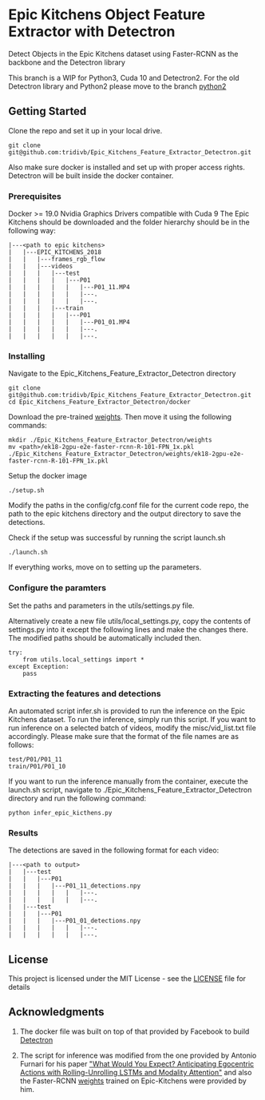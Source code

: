 # Epic Kitchens Object Feature Extractor with Detectron

Detect Objects in the Epic Kitchens dataset using Faster-RCNN as the backbone and the Detectron library 

This branch is a WIP for Python3, Cuda 10 and Detectron2. For the old Detectron library and Python2 please move to the branch [python2](https://github.com/tridivb/Epic_Kitchens_Feature_Extractor_Detectron/tree/python2)

## Getting Started

Clone the repo and set it up in your local drive.

```
git clone git@github.com:tridivb/Epic_Kitchens_Feature_Extractor_Detectron.git
```

Also make sure docker is installed and set up with proper access rights. Detectron will be built inside the docker container.

### Prerequisites

Docker >= 19.0
Nvidia Graphics Drivers compatible with Cuda 9
The Epic Kitchens should be downloaded and the folder hierarchy should be in the following way:

```
|---<path to epic kitchens>
|   |---EPIC_KITCHENS_2018
|   |   |---frames_rgb_flow
|   |   |---videos
|   |   |   |---test
|   |   |   |   |---P01
|   |   |   |   |   |---P01_11.MP4
|   |   |   |   |   |---.
|   |   |   |   |   |---.
|   |   |   |---train
|   |   |   |   |---P01
|   |   |   |   |   |---P01_01.MP4
|   |   |   |   |   |---.
|   |   |   |   |   |---.

```

### Installing

Navigate to the Epic_Kitchens_Feature_Extractor_Detectron directory

```
git clone git@github.com:tridivb/Epic_Kitchens_Feature_Extractor_Detectron.git
cd Epic_Kitchens_Feature_Extractor_Detectron/docker
```

Download the pre-trained [weights](http://iplab.dmi.unict.it/rulstm/downloads/ek18-2gpu-e2e-faster-rcnn-R-101-FPN_1x.pkl). Then move it using the following commands:
```
mkdir ./Epic_Kitchens_Feature_Extractor_Detectron/weights
mv <path>/ek18-2gpu-e2e-faster-rcnn-R-101-FPN_1x.pkl ./Epic_Kitchens_Feature_Extractor_Detectron/weights/ek18-2gpu-e2e-faster-rcnn-R-101-FPN_1x.pkl
```

Setup the docker image

```
./setup.sh
```

Modify the paths in the config/cfg.conf file for the current code repo, 
the path to the epic kitchens directory and the output directory to save the detections.

Check if the setup was successful by running the script launch.sh

```
./launch.sh
```

If everything works, move on to setting up the parameters.

### Configure the paramters

Set the paths and parameters in the utils/settings.py file.

Alternatively create a new file utils/local_settings.py, copy the contents
of settings.py into it except the following lines and make the changes there. The modified paths should be automatically 
included then.
```
try:
    from utils.local_settings import *
except Exception:
    pass
```

### Extracting the features and detections

An automated script infer.sh is provided to run the inference on the Epic Kitchens dataset. To run the inference, simply run
this script. If you want to run inference on a selected batch of videos, modify the misc/vid_list.txt file accordingly.
Please make sure that the format of the file names are as follows:
```
test/P01/P01_11
train/P01/P01_10
```

If you want to run the inference manually from the container, execute the launch.sh script, navigate to 
./Epic_Kitchens_Feature_Extractor_Detectron directory and run the following command:

```
python infer_epic_kicthens.py
```

### Results

The detections are saved in the following format for each video:

```
|---<path to output>
|   |---test
|   |   |---P01
|   |   |   |---P01_11_detections.npy
|   |   |   |   |   |---.
|   |   |   |   |   |---.
|   |---test
|   |   |---P01
|   |   |   |---P01_01_detections.npy
|   |   |   |   |   |---.
|   |   |   |   |   |---.
```

## License

This project is licensed under the MIT License - see the [LICENSE](LICENSE) file for details

## Acknowledgments

1. The docker file was built on top of that provided by Facebook to build [Detectron](https://github.com/facebookresearch/Detectron/blob/master/docker/Dockerfile)

2. The script for inference was modified from the one provided by Antonio Furnari for his paper ["What Would You Expect? Anticipating Egocentric Actions with Rolling-Unrolling LSTMs and Modality Attention"](https://iplab.dmi.unict.it/rulstm/) and also the Faster-RCNN [weights](http://iplab.dmi.unict.it/rulstm/downloads/ek18-2gpu-e2e-faster-rcnn-R-101-FPN_1x.pkl) trained on Epic-Kitchens were provided by him.